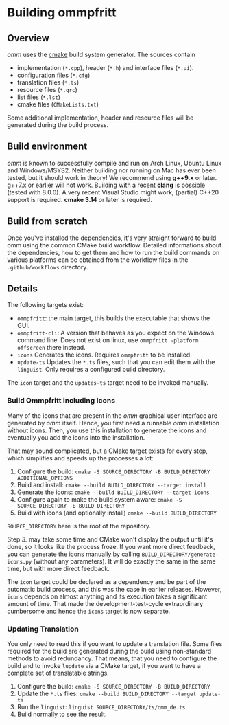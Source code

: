 # Building ommpfritt

## Overview

*omm* uses the [cmake](cmake.org) build system generator.
The sources contain

-    implementation (`*.cpp`), header (`*.h`) and interface files (`*.ui`).
-    configuration files (`*.cfg`)
-    translation files (`*.ts`)
-    resource files (`*.qrc`)
-    list files (`*.lst`)
-    cmake files (`CMakeLists.txt`)

Some additional implementation, header and resource files will be generated during the
build process.

## Build environment

*omm* is known to successfully compile and run on Arch Linux, Ubuntu Linux and
Windows/MSYS2.
Neither building nor running on Mac has ever been tested, but it should work in theory!
We recommend using **g++9.x** or later. g++7.x or earlier will not work.
Building with a recent **clang** is possible (tested with 8.0.0).
A very recent Visual Studio might work, (partial) C++20 support is required.
**cmake 3.14** or later is required.

## Build from scratch

Once you've installed the dependencies, it's very straight forward to build omm
using the common CMake build workflow.
Detailed informations about the dependencies, how to get them and how to run
the build commands on various platforms can be obtained from the workflow files in the
`.github/workflows` directory.

## Details

The following targets exist:

-   `ommpfritt`: the main target, this builds the executable that shows the GUI.
-   `ommpfritt-cli`: A version that behaves as you expect on the Windows command line. Does not exist on linux, use `ommpfritt -platform offscreen` there instead.
-   `icons` Generates the icons. Requires `ommpfritt` to be installed.
-   `update-ts` Updates the `*.ts` files, such that you can edit them with the `linguist`. Only requires a configured build directory.

The `icon` target and the `updates-ts` target need to be invoked manually.

### Build Ommpfritt including Icons

Many of the icons that are present in the *omm* graphical user interface are generated by *omm* itself.
Hence, you first need a runnable *omm* installation without icons.
Then, you use this installation to generate the icons and eventually you add the icons into the installation.

That may sound complicated, but a CMake target exists for every step, which simplifies and speeds up the processes a lot:

1.  Configure the build: `cmake -S SOURCE_DIRECTORY -B BUILD_DIRECTORY ADDITIONAL_OPTIONS`
2.  Build and install: `cmake --build BUILD_DIRECTORY --target install`
3.  Generate the icons: `cmake --build BUILD_DIRECTORY --target icons`
4.  Configure again to make the build system aware: `cmake -S SOURCE_DIRECTORY -B BUILD_DIRECTORY`
5.  Build with icons (and optionally install) `cmake --build BUILD_DIRECTORY`

`SOURCE_DIRECTORY` here is the root of the repository.

Step *3.* may take some time and CMake won't display the output until it's done, so it looks like the process froze.
If you want more direct feedback, you can generate the icons manually by calling `BUILD_DIRECTORY/generate-icons.py` (without any parameters).
It will do exactly the same in the same time, but with more direct feedback.

The `icon` target could be declared as a dependency and be part of the automatic build process, and this was the case in earlier releases.
However, `icons` depends on almost anything and its execution takes a significant amount of time.
That made the development-test-cycle extraordinary cumbersome and hence the `icons` target is now separate.

### Updating Translation

You only need to read this if you want to update a translation file.
Some files required for the build are generated during the build using non-standard methods to avoid redundancy.
That means, that you need to configure the build and to invoke `lupdate` via a CMake target, if you want to have a complete set of translatable strings.

1.  Configure the build: `cmake -S SOURCE_DIRECTORY -B BUILD_DIRECTORY`
2.  Update the `*.ts` files: `cmake --build BUILD_DIRECTORY --target update-ts`
3.  Run the `linguist`: `linguist SOURCE_DIRECTORY/ts/omm_de.ts`
4.  Build normally to see the result.
